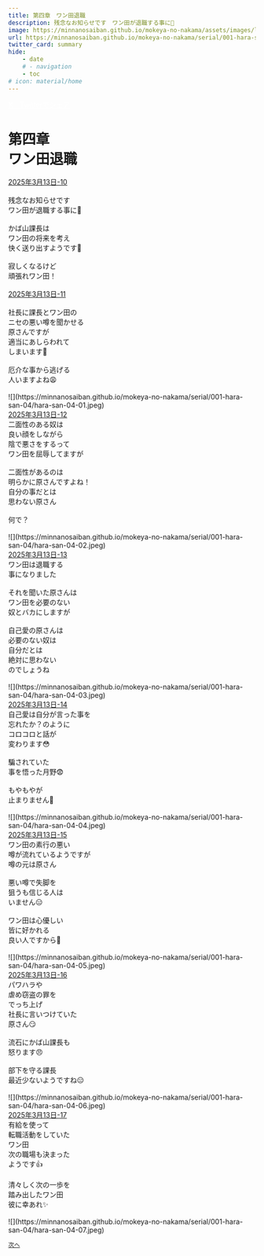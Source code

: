 ```yaml
---
title: 第四章　ワン田退職
description: 残念なお知らせです　ワン田が退職する事に🙁
image: https://minnanosaiban.github.io/mokeya-no-nakama/assets/images/logo.png
url: https://minnanosaiban.github.io/mokeya-no-nakama/serial/001-hara-san-04/
twitter_card: summary
hide:
    - date
    # - navigation
    - toc
# icon: material/home
---
```


<p style="margin: 0em;">
  <a href="https://twitter.com/share?url=https://minnanosaiban.github.io/mokeya-no-nakama/serial/001-hara-san-04/ &text=第四章　ワン田退職（残念なお知らせです　ワン田が退職する事に🙁）"
     target="_blank" class="bdg-dark" style="color: #FFFFFF;">
    X - Twitterでシェア
  </a>
</p>

<h1 class="center-h">
第四章<br>ワン田退職
</h1>

<div class="margin-note">
<a href="https://x.com/uNjQzdmj9c99431/status/1900052539904557122" target="_blank">
  <i class="fa-brands fa-x-twitter"></i> 2025年3月13日-10
</a><br>
<br>
残念なお知らせです<br>
ワン田が退職する事に🙁<br>
<br>
かば山課長は<br>
ワン田の将来を考え<br>
快く送り出すようです🙂<br>
<br>
寂しくなるけど<br>
頑張れワン田！<br>
<br>
<a href="https://x.com/uNjQzdmj9c99431/status/1900052681168978423" target="_blank">
  <i class="fa-brands fa-x-twitter"></i> 2025年3月13日-11
</a><br>
<br>
社長に課長とワン田の<br>
ニセの悪い噂を聞かせる<br>
原さんですが<br>
適当にあしらわれて<br>
しまいます🙁<br>
<br>
厄介な事から逃げる<br>
人いますよね😩<br>
<br>
</div>
<div class="center" markdown>
![](https://minnanosaiban.github.io/mokeya-no-nakama/serial/001-hara-san-04/hara-san-04-01.jpeg)
</div>


<div class="margin-note">
<a href="https://x.com/uNjQzdmj9c99431/status/1900053513088229682" target="_blank">
  <i class="fa-brands fa-x-twitter"></i> 2025年3月13日-12
</a><br>
二面性のある奴は<br>
良い顔をしながら<br>
陰で悪さをするって<br>
ワン田を屈辱してますが<br>
<br>
二面性があるのは<br>
明らかに原さんですよね！<br>
自分の事だとは<br>
思わない原さん<br>
<br>
何で？<br>
<br>
</div>
<div class="center" markdown>
![](https://minnanosaiban.github.io/mokeya-no-nakama/serial/001-hara-san-04/hara-san-04-02.jpeg)
</div>


<div class="margin-note">
<a href="https://x.com/uNjQzdmj9c99431/status/1900053756730872301" target="_blank">
  <i class="fa-brands fa-x-twitter"></i> 2025年3月13日-13
</a><br>
ワン田は退職する<br>
事になりました<br>
<br>
それを聞いた原さんは<br>
ワン田を必要のない<br>
奴とバカにしますが<br>
<br>
自己愛の原さんは<br>
必要のない奴は<br>
自分だとは<br>
絶対に思わない<br>
のでしょうね<br>
<br>
</div>
<div class="center" markdown>
![](https://minnanosaiban.github.io/mokeya-no-nakama/serial/001-hara-san-04/hara-san-04-03.jpeg)
</div>


<div class="margin-note">
<a href="https://x.com/uNjQzdmj9c99431/status/1900054164316524850" target="_blank">
  <i class="fa-brands fa-x-twitter"></i> 2025年3月13日-14
</a><br>
自己愛は自分が言った事を<br>
忘れたか？のように<br>
コロコロと話が<br>
変わります😳<br>
<br>
騙されていた<br>
事を悟った月野😨<br>
<br>
もやもやが<br>
止まりません🙁<br>
<br>
</div>
<div class="center" markdown>
![](https://minnanosaiban.github.io/mokeya-no-nakama/serial/001-hara-san-04/hara-san-04-04.jpeg)
</div>


<div class="margin-note">
<a href="https://x.com/uNjQzdmj9c99431/status/1900054310739738911" target="_blank">
  <i class="fa-brands fa-x-twitter"></i> 2025年3月13日-15
</a><br>
ワン田の素行の悪い<br>
噂が流れているようですが<br>
噂の元は原さん<br>
<br>
悪い噂で失脚を<br>
狙うも信じる人は<br>
いません😑<br>
<br>
ワン田は心優しい<br>
皆に好かれる<br>
良い人ですから🙂<br>
<br>
</div>
<div class="center" markdown>
![](https://minnanosaiban.github.io/mokeya-no-nakama/serial/001-hara-san-04/hara-san-04-05.jpeg)
</div>


<div class="margin-note">
<a href="https://x.com/uNjQzdmj9c99431/status/1900054555393745324" target="_blank">
  <i class="fa-brands fa-x-twitter"></i> 2025年3月13日-16
</a><br>
パワハラや<br>
虐め窃盗の罪を<br>
でっち上げ<br>
社長に言いつけていた<br>
原さん😏<br>
<br>
流石にかば山課長も<br>
怒ります😠<br>
<br>
部下を守る課長<br>
最近少ないようですね😑<br>
<br>
</div>
<div class="center" markdown>
![](https://minnanosaiban.github.io/mokeya-no-nakama/serial/001-hara-san-04/hara-san-04-06.jpeg)
</div>


<div class="margin-note">
<a href="https://x.com/uNjQzdmj9c99431/status/1900054856842559867" target="_blank">
  <i class="fa-brands fa-x-twitter"></i> 2025年3月13日-17
</a><br>
有給を使って<br>
転職活動をしていた<br>
ワン田<br>
次の職場も決まった<br>
ようです👍<br>
<br>
清々しく次の一歩を<br>
踏み出したワン田<br>
彼に幸あれ✨<br>
<br>
</div>
<div class="center" markdown>
![](https://minnanosaiban.github.io/mokeya-no-nakama/serial/001-hara-san-04/hara-san-04-07.jpeg)
</div>

<p class="center" style="font-size: 0.85em;">
  <a href="https://minnanosaiban.github.io/mokeya-no-nakama/serial/001-hara-san-05/" style="text-decoration: underline;">
    次へ
  </a>
</p>